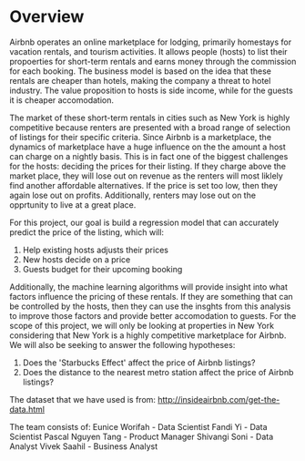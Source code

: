 # Overview

Airbnb operates an online marketplace for lodging, primarily homestays for vacation rentals, and tourism activities. It allows people (hosts) to list their propoerties for short-term rentals and earns money through the commission for each booking. The business model is based on the idea that these rentals are cheaper than hotels, making the company a threat to hotel industry. The value proposition to hosts is side income, while for the guests it is cheaper accomodation.

The market of these short-term rentals in cities such as New York is highly competitive because renters are presented with a broad range of selection of listings for their specific criteria. Since Airbnb is a marketplace, the dynamics of marketplace have a huge influence on the the amount a host can charge on a nightly basis. This is in fact one of the biggest challenges for the hosts: deciding the prices for their listing. If they charge above the market place, they will lose out on revenue as the renters will most liklely find another affordable alternatives. If the price is set too low, then they again lose out on profits. Additionally, renters may lose out on the opprtunity to live at a great place.

For this project, our goal is build a regression model that can accurately predict the price of the listing, which will:
1) Help existing hosts adjusts their prices
2) New hosts decide on a price
3) Guests budget for their upcoming booking

Additionally, the machine learning algorithms will provide insight into what factors influence the pricing of these rentals. If they are something that can be controlled by the hosts, then they can use the insghts from this analysis to improve those factors and provide better accomodation to guests. For the scope of this project, we will only be looking at properties in New York considering that New York is a highly competitive marketplace for Airbnb. We will also be seeking to answer the following hypotheses:
1) Does the 'Starbucks Effect' affect the price of Airbnb listings?
2) Does the distance to the nearest metro station affect the price of Airbnb listings?

The dataset that we have used is from: http://insideairbnb.com/get-the-data.html

The team consists of:
Eunice Worifah - Data Scientist
Fandi Yi - Data Scientist
Pascal Nguyen Tang - Product Manager
Shivangi Soni - Data Analyst
Vivek Saahil - Business Analyst
